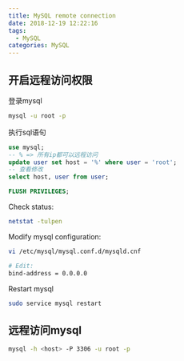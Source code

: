 ```yaml
---
title: MySQL remote connection
date: 2018-12-19 12:22:16
tags:
  - MySQL
categories: MySQL
---
```


## 开启远程访问权限

登录mysql
```bash
mysql -u root -p
```

<!-- more -->

执行sql语句
```sql
use mysql;
-- % => 所有ip都可以远程访问
update user set host = '%' where user = 'root';  
-- 查看修改
select host, user from user;

FLUSH PRIVILEGES;
```

Check status:
```bash
netstat -tulpen
```

Modify mysql configuration:

```bash
vi /etc/mysql/mysql.conf.d/mysqld.cnf

# Edit:
bind-address = 0.0.0.0
```

Restart mysql

```bash
sudo service mysql restart
```

## 远程访问mysql

```bash
mysql -h <host> -P 3306 -u root -p
```